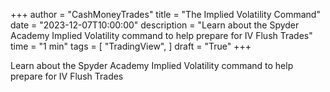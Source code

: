 +++
author = "CashMoneyTrades"
title = "The Implied Volatility Command"
date = "2023-12-07T10:00:00"
description = "Learn about the Spyder Academy Implied Volatility command to help prepare for IV Flush Trades"
time = "1 min"
tags = [
   "TradingView",
]
draft = "True"
+++

Learn about the Spyder Academy Implied Volatility command to help prepare for IV Flush Trades